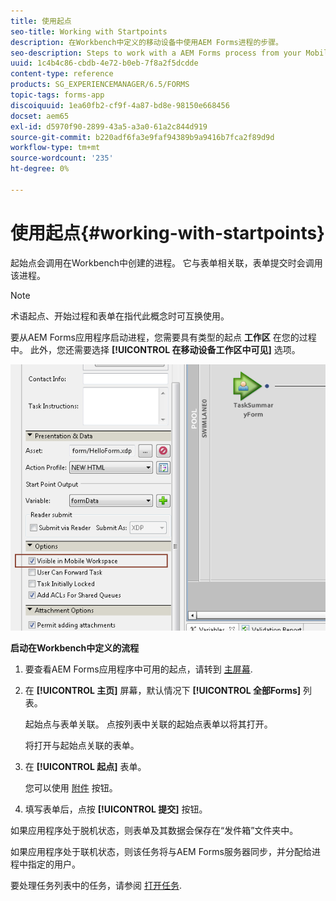 ```yaml
---
title: 使用起点
seo-title: Working with Startpoints
description: 在Workbench中定义的移动设备中使用AEM Forms进程的步骤。
seo-description: Steps to work with a AEM Forms process from your Mobile device defined in Workbench.
uuid: 1c4b4c86-cbdb-4e72-b0eb-7f8a2f5dcdde
content-type: reference
products: SG_EXPERIENCEMANAGER/6.5/FORMS
topic-tags: forms-app
discoiquuid: 1ea60fb2-cf9f-4a87-bd8e-98150e668456
docset: aem65
exl-id: d5970f90-2899-43a5-a3a0-61a2c844d919
source-git-commit: b220adf6fa3e9faf94389b9a9416b7fca2f89d9d
workflow-type: tm+mt
source-wordcount: '235'
ht-degree: 0%

---
```


# 使用起点{#working-with-startpoints}

起始点会调用在Workbench中创建的进程。 它与表单相关联，表单提交时会调用该进程。

>[!NOTE]
>
>术语起点、开始过程和表单在指代此概念时可互换使用。

要从AEM Forms应用程序启动进程，您需要具有类型的起点 **工作区** 在您的过程中。 此外，您还需要选择 **[!UICONTROL 在移动设备工作区中可见]** 选项。

![mws_startpoint_select_option](assets/mws_startpoint_select_option.png)

**启动在Workbench中定义的流程**

1. 要查看AEM Forms应用程序中可用的起点，请转到 [主屏幕](../../forms/using/home-screen.md).
1. 在 **[!UICONTROL 主页]** 屏幕，默认情况下 **[!UICONTROL 全部Forms]** 列表。

   起始点与表单关联。 点按列表中关联的起始点表单以将其打开。

   将打开与起始点关联的表单。

1. 在 **[!UICONTROL 起点]** 表单。

   您可以使用 [附件](../../forms/using/add-attachments.md) 按钮。

1. 填写表单后，点按 **[!UICONTROL 提交]** 按钮。

如果应用程序处于脱机状态，则表单及其数据会保存在“发件箱”文件夹中。

如果应用程序处于联机状态，则该任务将与AEM Forms服务器同步，并分配给进程中指定的用户。

要处理任务列表中的任务，请参阅 [打开任务](/help/forms/using/open-task.md).
